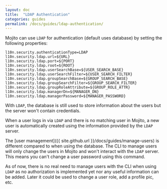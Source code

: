 ```yaml
---
layout: doc
title:  "LDAP Authentication"
categories: guides
permalink: /docs/guides/ldap-authentication/
---
```


Mojito can use `LDAP` for authentication (default uses database) 
by setting the following properties:

    l10n.security.authenticationType=LDAP
    l10n.security.ldap.url=${URL}
    l10n.security.ldap.port=${PORT}
    l10n.security.ldap.root=${ROOT}
    l10n.security.ldap.userSearchBase=${USER_SEARCH_BASE}
    l10n.security.ldap.userSearchFilter=${USER_SEARCH_FILTER}
    l10n.security.ldap.groupSearchBase=${GROUP_SEARCH_BASE}
    l10n.security.ldap.groupSearchFilter=${GROUP_SEARCH_FILTER}
    l10n.security.ldap.groupRoleAttribute=${GROUP_ROLE_ATTR}
    l10n.security.ldap.managerDn=${MANAGER_DN}
    l10n.security.ldap.managerPassword=${MANAGER_PASSWORD}


With `LDAP`, the database is still used to store information about the users
but the server won't contain credentials.
 
When a user logs in via `LDAP` and there is no matching user in Mojito, a new
 user is automatically created using the information provided by the `LDAP` server.

The [user management]({{ site.github.url }}/docs/guides/manage-users) is different
compared to when using the database. The CLI to manage users will only 
change the users in Mojito and won't interact with the `LDAP` server. This
means you can't change a user password using this command. 

As of now, there is no real need to manage users with the CLI when using `LDAP`
 as no authorization is implemented yet nor any useful information can be
 added. Later it could be used to change a user role, add a profile pic, etc.

 

